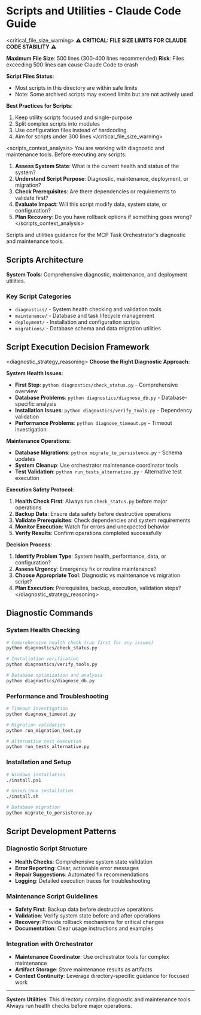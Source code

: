 # Scripts and Utilities - Claude Code Guide

<critical_file_size_warning>
⚠️ **CRITICAL: FILE SIZE LIMITS FOR CLAUDE CODE STABILITY** ⚠️

**Maximum File Size**: 500 lines (300-400 lines recommended)
**Risk**: Files exceeding 500 lines can cause Claude Code to crash

**Script Files Status**:
- Most scripts in this directory are within safe limits
- Note: Some archived scripts may exceed limits but are not actively used

**Best Practices for Scripts**:
1. Keep utility scripts focused and single-purpose
2. Split complex scripts into modules
3. Use configuration files instead of hardcoding
4. Aim for scripts under 300 lines
</critical_file_size_warning>

<scripts_context_analysis>
You are working with diagnostic and maintenance tools. Before executing any scripts:

1. **Assess System State**: What is the current health and status of the system?
2. **Understand Script Purpose**: Diagnostic, maintenance, deployment, or migration?
3. **Check Prerequisites**: Are there dependencies or requirements to validate first?
4. **Evaluate Impact**: Will this script modify data, system state, or configuration?
5. **Plan Recovery**: Do you have rollback options if something goes wrong?
</scripts_context_analysis>

Scripts and utilities guidance for the MCP Task Orchestrator's diagnostic and maintenance tools.

## Scripts Architecture

**System Tools**: Comprehensive diagnostic, maintenance, and deployment utilities.

### Key Script Categories
- `diagnostics/` - System health checking and validation tools
- `maintenance/` - Database and task lifecycle management
- `deployment/` - Installation and configuration scripts
- `migrations/` - Database schema and data migration utilities

## Script Execution Decision Framework

<diagnostic_strategy_reasoning>
**Choose the Right Diagnostic Approach**:

**System Health Issues**:
- **First Step**: `python diagnostics/check_status.py` - Comprehensive overview
- **Database Problems**: `python diagnostics/diagnose_db.py` - Database-specific analysis
- **Installation Issues**: `python diagnostics/verify_tools.py` - Dependency validation
- **Performance Problems**: `python diagnose_timeout.py` - Timeout investigation

**Maintenance Operations**:
- **Database Migrations**: `python migrate_to_persistence.py` - Schema updates
- **System Cleanup**: Use orchestrator maintenance coordinator tools
- **Test Validation**: `python run_tests_alternative.py` - Alternative test execution

**Execution Safety Protocol**:
1. **Health Check First**: Always run `check_status.py` before major operations
2. **Backup Data**: Ensure data safety before destructive operations
3. **Validate Prerequisites**: Check dependencies and system requirements
4. **Monitor Execution**: Watch for errors and unexpected behavior
5. **Verify Results**: Confirm operations completed successfully

**Decision Process**:
1. **Identify Problem Type**: System health, performance, data, or configuration?
2. **Assess Urgency**: Emergency fix or routine maintenance?
3. **Choose Appropriate Tool**: Diagnostic vs maintenance vs migration script?
4. **Plan Execution**: Prerequisites, backup, execution, validation steps?
</diagnostic_strategy_reasoning>

## Diagnostic Commands

### System Health Checking
```bash
# Comprehensive health check (run first for any issues)
python diagnostics/check_status.py

# Installation verification
python diagnostics/verify_tools.py

# Database optimization and analysis
python diagnostics/diagnose_db.py
```

### Performance and Troubleshooting
```bash
# Timeout investigation
python diagnose_timeout.py

# Migration validation
python run_migration_test.py

# Alternative test execution
python run_tests_alternative.py
```

### Installation and Setup
```bash
# Windows installation
./install.ps1

# Unix/Linux installation
./install.sh

# Database migration
python migrate_to_persistence.py
```

## Script Development Patterns

### Diagnostic Script Structure
- **Health Checks**: Comprehensive system state validation
- **Error Reporting**: Clear, actionable error messages
- **Repair Suggestions**: Automated fix recommendations
- **Logging**: Detailed execution traces for troubleshooting

### Maintenance Script Guidelines
- **Safety First**: Backup data before destructive operations
- **Validation**: Verify system state before and after operations
- **Recovery**: Provide rollback mechanisms for critical changes
- **Documentation**: Clear usage instructions and examples

### Integration with Orchestrator
- **Maintenance Coordinator**: Use orchestrator tools for complex maintenance
- **Artifact Storage**: Store maintenance results as artifacts
- **Context Continuity**: Leverage directory-specific guidance for focused work

---

**System Utilities**: This directory contains diagnostic and maintenance tools. Always run health checks before major operations.
